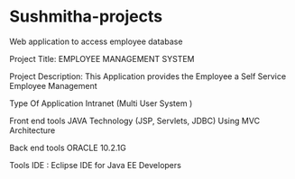 # Sushmitha-projects
Web application to access employee database

 Project Title:
EMPLOYEE MANAGEMENT SYSTEM

Project Description:
This Application provides the Employee a Self Service Employee Management

Type Of Application
Intranet (Multi User System )

Front end tools
JAVA Technology (JSP, Servlets, JDBC) Using MVC Architecture

Back end tools
ORACLE 10.2.1G

Tools
IDE : Eclipse IDE for Java EE Developers

